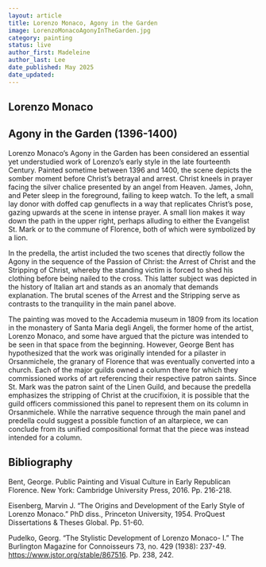```yaml
---
layout: article
title: Lorenzo Monaco, Agony in the Garden
image: LorenzoMonacoAgonyInTheGarden.jpg
category: painting
status: live
author_first: Madeleine 
author_last: Lee
date_published: May 2025
date_updated:
---
```


## Lorenzo Monaco
## Agony in the Garden (1396-1400)

Lorenzo Monaco’s Agony in the Garden has been considered an essential yet understudied work of Lorenzo’s early style in the late fourteenth Century. Painted sometime between 1396 and 1400, the scene depicts the somber moment before Christ’s betrayal and arrest. Christ kneels in prayer facing the silver chalice presented by an angel from Heaven. James, John, and Peter sleep in the foreground, failing to keep watch. To the left, a small lay donor with doffed cap genuflects in a way that replicates Christ’s pose, gazing upwards at the scene in intense prayer. A small lion makes it way down the path in the upper right, perhaps alluding to either the Evangelist St. Mark or to the commune of Florence, both of which were symbolized by a lion.  

In the predella, the artist included the two scenes that directly follow the Agony in the sequence of the Passion of Christ: the Arrest of Christ and the Stripping of Christ, whereby the standing victim is forced to shed his clothing before being nailed to the cross. This latter subject was depicted in the history of Italian art and stands as an anomaly that demands explanation. The brutal scenes of the Arrest and the Stripping serve as contrasts to the tranquility in the main panel above.  

The painting was moved to the Accademia museum in 1809 from its location in the monastery of Santa Maria degli Angeli, the former home of the artist, Lorenzo Monaco, and some have argued that the picture was intended to be seen in that space from the beginning. However, George Bent has hypothesized that the work was originally intended for a pilaster in Orsanmichele, the granary of Florence that was eventually converted into a church. Each of the major guilds owned a column there for which they commissioned works of art referencing their respective patron saints. Since St. Mark was the patron saint of the Linen Guild, and because the predella emphasizes the stripping of Christ at the crucifixion, it is possible that the guild officers commissioned this panel to represent them on its column in Orsanmichele. While the narrative sequence through the main panel and predella could suggest a possible function of an altarpiece, we can conclude from its unified compositional format that the piece was instead intended for a column. 

## Bibliography 
Bent, George. Public Painting and Visual Culture in Early Republican Florence. New York: Cambridge University Press, 2016. Pp. 216-218. 

Eisenberg, Marvin J. “The Origins and Development of the Early Style of Lorenzo Monaco.” PhD diss., Princeton University, 1954. ProQuest Dissertations & Theses Global. Pp. 51-60. 

Pudelko, Georg. “The Stylistic Development of Lorenzo Monaco- I.” The Burlington Magazine for Connoisseurs 73, no. 429 (1938): 237-49. https://www.jstor.org/stable/867516. Pp. 238, 242.  

